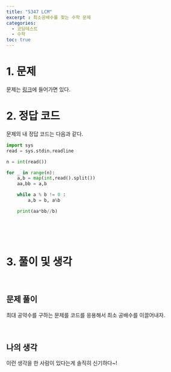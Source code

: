 ```yaml
---
title: "5347 LCM"
excerpt : 최소공배수를 찾는 수학 문제
categories:
  - 코딩테스트
  - 수학
toc: true
---
```

  
# 1. 문제
문제는 [링크](https://www.acmicpc.net/problem/5347)에 들어가면 있다.

# 2. 정답 코드

문제의 내 정답 코드는 다음과 같다.

```python
import sys
read = sys.stdin.readline

n = int(read())

for _ in range(n):
    a,b = map(int,read().split())
    aa,bb = a,b

    while a % b != 0 :
        a,b = b, a%b

    print(aa*bb//b)


```

<br/><br/><br/>

# 3. 풀이 및 생각

<br/>

## 문제 풀이

최대 공약수를 구하는 문제를 코드를 응용해서 최소 공배수를 이끌어내자.

<br/> 

## 나의 생각

이런 생각을 한 사람이 있다는게 솔직히 신기하다~!